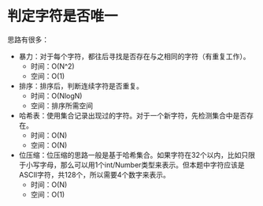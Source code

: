 # 判定字符是否唯一

思路有很多：

- 暴力：对于每个字符，都往后寻找是否存在与之相同的字符（有重复工作）。
  - 时间：O(N^2)
  - 空间：O(1)
- 排序：排序后，判断连续字符是否重复。
  - 时间：O(NlogN)
  - 空间：排序所需空间
- 哈希表：使用集合记录出现过的字符。对于一个新字符，先检测集合中是否存在。
  - 时间：O(N)
  - 空间：O(N)
- 位压缩：位压缩的思路一般是基于哈希集合。如果字符在32个以内，比如只限于小写字母，那么可以用1个int/Number类型来表示。但本题中字符应该是ASCII字符，共128个，所以需要4个数字来表示。
  - 时间：O(N)
  - 空间：O(1)
